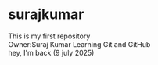 # surajkumar
This is my first repository <br>
Owner:Suraj Kumar
Learning Git and GitHub <br>
hey, I'm back (9 july 2025)
